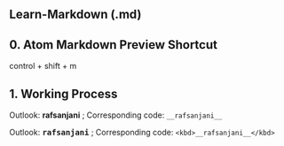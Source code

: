 ## Learn-Markdown (.md)

## 0. Atom Markdown Preview Shortcut
control + shift + m

## 1. Working Process
Outlook: __rafsanjani__ ; Corresponding code: `__rafsanjani__`

Outlook: <kbd>__rafsanjani__</kbd> ; Corresponding code: `<kbd>__rafsanjani__</kbd>`



